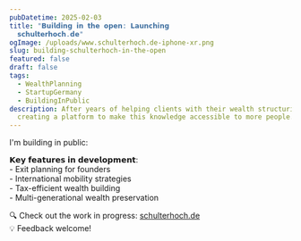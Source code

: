 ```yaml
---
pubDatetime: 2025-02-03
title: "𝗕𝘂𝗶𝗹𝗱𝗶𝗻𝗴 𝗶𝗻 𝘁𝗵𝗲 𝗼𝗽𝗲𝗻: 𝗟𝗮𝘂𝗻𝗰𝗵𝗶𝗻𝗴
  𝘀𝗰𝗵𝘂𝗹𝘁𝗲𝗿𝗵𝗼𝗰𝗵.𝗱𝗲"
ogImage: /uploads/www.schulterhoch.de-iphone-xr.png
slug: building-schulterhoch-in-the-open
featured: false
draft: false
tags:
  - WealthPlanning
  - StartupGermany
  - BuildingInPublic
description: After years of helping clients with their wealth structuring, I'm
  creating a platform to make this knowledge accessible to more people.
---
```

I'm building in public:

𝗞𝗲𝘆 𝗳𝗲𝗮𝘁𝘂𝗿𝗲𝘀 𝗶𝗻 𝗱𝗲𝘃𝗲𝗹𝗼𝗽𝗺𝗲𝗻𝘁:  
\- Exit planning for founders  
\- International mobility strategies  
\- Tax-efficient wealth building  
\- Multi-generational wealth preservation

🔍 Check out the work in progress: [schulterhoch.de](http://schulterhoch.de)  
💡 Feedback welcome!
